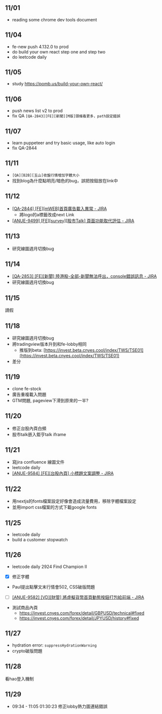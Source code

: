 ## 11/01
* reading some chrome dev tools document

## 11/04
* fe-new push 4.132.0 to prod
* do build your own react step one and step two
* do leetcode daily

## 11/05
* study https://pomb.us/build-your-own-react/

## 11/06
* push news list v2 to prod
* fix QA `[QA-2843][FE][新聞][M版]頭條看更多，path設定錯誤`

## 11/07
* learn puppeteer and try basic usage, like auto login
* fix QA-2844

## 11/11
* `[QA][B2B][玉山]收盤行情增加字體大小`
* 找到blog為什麼點明亮/暗色的bug，誤把按鈕放在link中

## 11/12
* [[QA-2844] [FE][mWEB]首頁廣告載入異常 - JIRA](https://cnyesrd.atlassian.net/browse/QA-2844)
	* 將logo的a標籤改成next Link
* [[ANUE-9499] [FE][survey][股市Talk] 頁面功能取代評估 - JIRA](https://cnyesrd.atlassian.net/browse/ANUE-9499)

## 11/13
- 研究線圖週月切換bug

## 11/14
* [[QA-2853] [FE][新聞] 陸港股-全部-新聞無法呼出，console錯誤訊息 - JIRA](https://cnyesrd.atlassian.net/browse/QA-2853)
* 研究線圖週月切換bug

## 11/15
請假

## 11/18
* 研究線圖週月切換bug
* 將tradingview版本升到和fe-lobby相同
	* 推版到beta: [https://invest.beta.cnyes.cool/index/TWS/TSE01](https://invest.beta.cnyes.cool/index/TWS/TSE01)
* 差分

## 11/19
* clone fe-stock
* 廣告重複載入問題
* GTM問題, pageview下滑到原來的一半?

## 11/20
- 修正台股內頁白頻
- 股市talk嵌入鉅亨talk iframe


## 11/21
* 寫jira confluence 線圖文件
* leetcode daily
* [[ANUE-9584] [FE][台股內頁] 小標題文案調整 - JIRA](https://cnyesrd.atlassian.net/browse/ANUE-9584)

## 11/22
- 用nextjs的fonts檔案設定好像會造成流量費用，移除字體檔案設定
- 並用import css檔案的方式下載google fonts

## 11/25
- leetcode daily
- build a customer stopwatch

## 11/26
- leetcode daily 2924 Find Champion II
- [x] 修正字體
- Paul提出點擊文末行情會502, CSS破版問題
- [ ]  [[ANUE-9582] [VD][財管] 將虛擬貨幣首頁動態按鈕打包給前端 - JIRA](https://cnyesrd.atlassian.net/browse/ANUE-9582)
- 測試商品內頁
	- https://invest.cnyes.com/forex/detail/GBPUSD/technical#fixed
	- https://invest.cnyes.com/forex/detail/JPYUSD/history#fixed

## 11/27
- hydration error:  `suppressHydrationWarning`
- crypto破版問題

## 11/28
看hao登入機制

## 11/29
- 09:34 - 11:05 01:30:23 修正lobby熱力圖連結錯誤